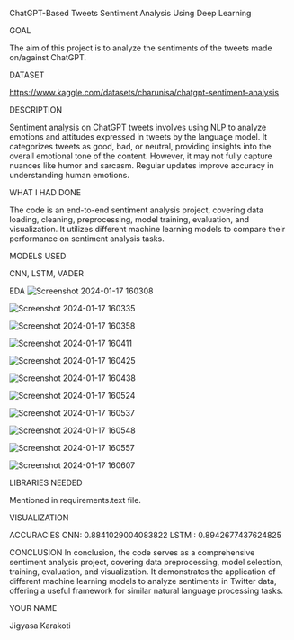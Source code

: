 ChatGPT-Based Tweets Sentiment Analysis Using Deep Learning

GOAL

The aim of this project is to analyze the sentiments of the tweets made on/against ChatGPT.

DATASET

https://www.kaggle.com/datasets/charunisa/chatgpt-sentiment-analysis

DESCRIPTION

Sentiment analysis on ChatGPT tweets involves using NLP to analyze emotions and attitudes expressed in tweets by the language model. It categorizes tweets as good, bad, or neutral, providing insights into the overall emotional tone of the content. However, it may not fully capture nuances like humor and sarcasm. Regular updates improve accuracy in understanding human emotions.

WHAT I HAD DONE

The code is an end-to-end sentiment analysis project, covering data loading, cleaning, preprocessing, model training, evaluation, and visualization. It utilizes different machine learning models to compare their performance on sentiment analysis tasks.

MODELS USED

CNN, LSTM, VADER

EDA 
![Screenshot 2024-01-17 160308](https://github.com/abhisheks008/DL-Simplified/assets/105275283/ee0647fe-5692-42ef-ac30-cbcc5a78d34c)

![Screenshot 2024-01-17 160335](https://github.com/abhisheks008/DL-Simplified/assets/105275283/12616fea-08c1-4c46-a333-afeced357bac)

![Screenshot 2024-01-17 160358](https://github.com/abhisheks008/DL-Simplified/assets/105275283/23f82be1-a56e-4700-95d7-fc85deeb4c76)

![Screenshot 2024-01-17 160411](https://github.com/abhisheks008/DL-Simplified/assets/105275283/5748d3f3-8f66-4587-a01c-8d3002c6d51f)

![Screenshot 2024-01-17 160425](https://github.com/abhisheks008/DL-Simplified/assets/105275283/a8128762-8b2b-4c5e-ac1b-2f5305f9fa8e)

![Screenshot 2024-01-17 160438](https://github.com/abhisheks008/DL-Simplified/assets/105275283/abc2f903-c6cd-4350-b355-1a985ba0d8bf)

![Screenshot 2024-01-17 160524](https://github.com/abhisheks008/DL-Simplified/assets/105275283/1b02e83c-4bfc-42b4-a331-813c65c2dc84)

![Screenshot 2024-01-17 160537](https://github.com/abhisheks008/DL-Simplified/assets/105275283/ed50d915-a997-41ba-9ef4-b694a9b40e9f)

![Screenshot 2024-01-17 160548](https://github.com/abhisheks008/DL-Simplified/assets/105275283/70599d6a-d251-42c8-b30b-6085f3f34420)


![Screenshot 2024-01-17 160557](https://github.com/abhisheks008/DL-Simplified/assets/105275283/a5335f08-3851-4534-b220-9a1517090ef3)

![Screenshot 2024-01-17 160607](https://github.com/abhisheks008/DL-Simplified/assets/105275283/516b68ed-933d-488f-b5f2-c4de7145a1b8)

LIBRARIES NEEDED

Mentioned in requirements.text file.

VISUALIZATION

ACCURACIES
CNN: 0.8841029004083822
LSTM : 0.8942677437624825


CONCLUSION
In conclusion, the code serves as a comprehensive sentiment analysis project, covering data preprocessing, model selection, training, evaluation, and visualization. It demonstrates the application of different machine learning models to analyze sentiments in Twitter data, offering a useful framework for similar natural language processing tasks.

YOUR NAME

Jigyasa Karakoti

